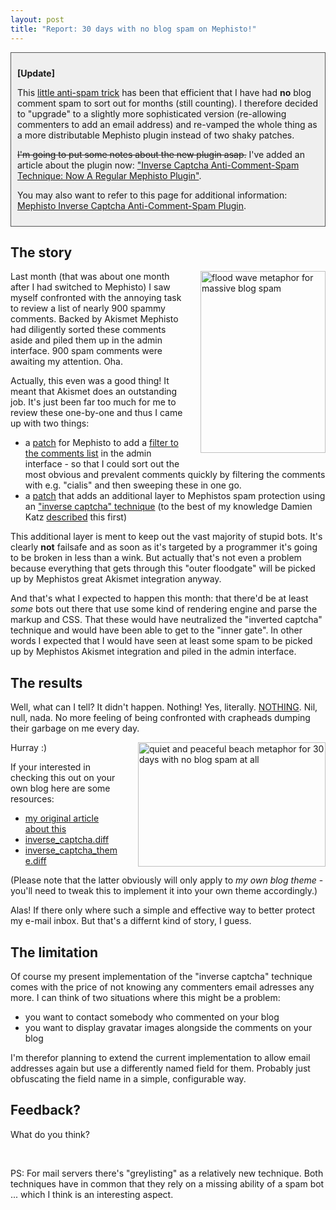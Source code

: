 ```yaml
--- 
layout: post
title: "Report: 30 days with no blog spam on Mephisto!"
---
```

<div style="padding: 10px; border: 1px solid #555; background-color: #efefef;">
<p><strong>[Update]</strong></p> 
<p>This <a href="/2007/4/4/howto-floodgate-mephisto-spam-protection" title="How to add a floodgate to Mephisto's nearly perfect spam protection">little anti-spam trick</a> has been that efficient that I have had <strong>no</strong> blog comment spam to sort out for months (still counting). I therefore decided to "upgrade" to a slightly more sophisticated version (re-allowing commenters to add an email address) and re-vamped the whole thing as a more distributable Mephisto plugin instead of two shaky patches.</p>
<p><span style="text-decoration: line-through">I'm going to put some notes about the new plugin asap.</span> I've added an article about the plugin now: <a href="/2007/9/25/inverse-captcha-anti-comment-spam-technique-now-a-regular-mephisto-plugin" title="Inverse Captcha Anti-Comment-Spam Technique: Now A Regular Mephisto Plugin - artweb design">"Inverse Captcha Anti-Comment-Spam Technique: Now A Regular Mephisto Plugin"</a>.</p> 
<p>You may also want to refer to this page for additional information: <a href="/projects/mephisto-plugin-inverse-captcha-for-comments-anti-spam" title="Mephisto Plugin: Inverse Captcha for Comments (anti-spam)">Mephisto Inverse Captcha Anti-Comment-Spam Plugin</a>.</p>
</div>

<h2>The story</h2>

<p>
<img src="/assets/2007/5/8/flood.jpg" width="200" height="291" style="float:right;margin:0px 0px 12px 25px;" title="flood wave metaphor for massive blog spam" alt="flood wave metaphor for massive blog spam" />
Last month (that was about one month after I had switched to Mephisto) I saw myself confronted with the annoying task to review a list of nearly 900 spammy comments. Backed by Akismet Mephisto had diligently sorted these comments aside and piled them up in the admin interface. 900 spam comments were awaiting my attention. Oha.</p>

<p>Actually, this even was a good thing! It meant that Akismet does an outstanding job. It's just been far too much for me to review these one-by-one and thus I came up with two things:</p>

<ul>
<li>a <a href="http://stuff.artweb-design.de/svn/patches/mephisto/comments_filter.diff">patch</a> for Mephisto to add a <a href="/2007/4/4/patch-mephisto-to-add-a-comments-list-filter">filter to the comments list</a> in the admin interface - so that I could sort out the most obvious and prevalent comments quickly by filtering the comments with e.g. "cialis" and then sweeping these in one go.</li>
<li>a <a href="http://stuff.artweb-design.de/svn/patches/mephisto/inverse_captcha.diff">patch</a> that adds an additional layer to Mephistos spam protection using an <a href="/2007/4/4/howto-floodgate-mephisto-spam-protection">"inverse captcha" technique</a> (to the best of my knowledge Damien Katz <a href="http://damienkatz.net/2007/01/negative_captch.html">described</a> this first)</li>
</ul>

<p>This additional layer is ment to keep out the vast majority of stupid bots. It's clearly <strong>not</strong> failsafe and as soon as it's targeted by a programmer it's going to be broken in less than a wink. But actually that's not even a problem because everything that gets through this "outer floodgate" will be picked up by Mephistos great Akismet integration anyway.</p>

<p>And that's what I expected to happen this month: that there'd be at least <em>some</em> bots out there that use some kind of rendering engine and parse the markup and CSS. That these would have neutralized the "inverted captcha" technique and would have been able to get to the "inner gate". In other words I expected that I would have seen at least some spam to be picked up by Mephistos Akismet integration and piled in the admin interface.</p>

<h2>The results</h2>

<p>Well, what can I tell? It didn't happen. Nothing! Yes, literally. <a href="http://www.kaapeli.fi/~nihil/">NOTHING</a>. Nil, null, nada. No more feeling of being confronted with crapheads dumping their garbage on me every day. </p>

<p><img src="/assets/2007/5/8/beach.jpg" width="300" height="199" style="float:right;margin:0px 0px 12px 25px;" title="quiet and peaceful beach metaphor for 30 days with no blog spam at all" alt="quiet and peaceful beach metaphor for 30 days with no blog spam at all" />
Hurray :)</p>

<p>If your interested in checking this out on your own blog here are some resources:</p>

<ul>
	<li><a href="/2007/4/4/howto-floodgate-mephisto-spam-protection">my original article about this</a></li>
	<li><a href="http://stuff.artweb-design.de/svn/patches/mephisto/inverse_captcha.diff">inverse_captcha.diff</a></li>
	<li><a href="http://stuff.artweb-design.de/svn/patches/mephisto/inverse_captcha_theme.diff">inverse_captcha_theme.diff</a></li>
</ul>

<p>(Please note that the latter obviously will only apply to <em>my own blog theme</em> - you'll need to tweak this to implement it into your own theme accordingly.)</p>

<p>Alas! If there only where such a simple and effective way to better protect my e-mail inbox. But that's a differnt kind of story, I guess.</p>

<h2>The limitation</h2>

<p>Of course my present implementation of the "inverse captcha" technique comes with the price of not knowing any commenters email adresses any more.
I can think of two situations where this might be a problem:</p> 

<ul>
	<li>you want to contact somebody who commented on your blog</li>
	<li>you want to display gravatar images alongside the comments on your blog</li>
</ul>

<p>I'm therefor planning to extend the current implementation to allow email addresses again but use a differently named field for them. Probably just obfuscating the field name in a simple, configurable way.</p>

<h2>Feedback?</h2>

<p>What do you think? </p>

<br />
<p>PS: For mail servers there's "greylisting" as a relatively new technique. Both techniques have in common that they rely on a missing ability of a spam bot ... which I think is an interesting aspect.</p>




